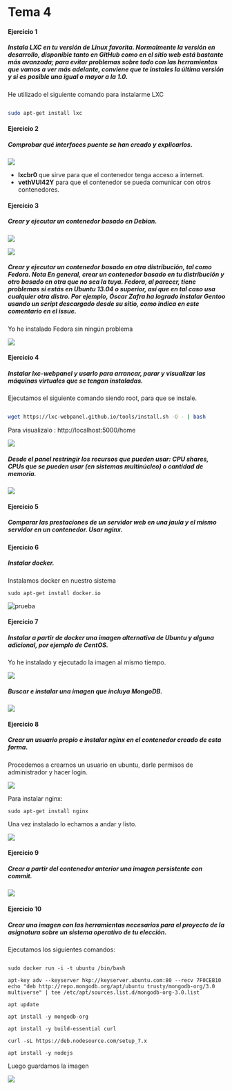 # Tema 4

#### Ejercicio 1

##### Instala LXC en tu versión de Linux favorita. Normalmente la versión en desarrollo, disponible tanto en GitHub como en el sitio web está bastante más avanzada; para evitar problemas sobre todo con las herramientas que vamos a ver más adelante, conviene que te instales la última versión y si es posible una igual o mayor a la 1.0.
He utilizado el siguiente comando para instalarme LXC

```bash

sudo apt-get install lxc

```

#### Ejercicio 2

##### Comprobar qué interfaces puente se han creado y explicarlos.

![](http://i1356.photobucket.com/albums/q726/Makelele_Junior/Captura%20de%20pantalla%20de%202016-12-05%2022-07-55_zpsuldtn7z9.png)


- __lxcbr0__ que sirve para que el contenedor tenga acceso a internet.
- __vethVUI42Y__ para que el contenedor se pueda comunicar con otros contenedores.


#### Ejercicio 3

##### Crear y ejecutar un contenedor basado en Debian.

![](http://i1356.photobucket.com/albums/q726/Makelele_Junior/Captura%20de%20pantalla%20de%202016-12-05%2022-15-58_zpsexxgpdyf.png)

![](http://i1356.photobucket.com/albums/q726/Makelele_Junior/Captura%20de%20pantalla%20de%202016-12-05%2022-24-26_zpsqjdgfatn.png)

##### Crear y ejecutar un contenedor basado en otra distribución, tal como Fedora. Nota En general, crear un contenedor basado en tu distribución y otro basado en otra que no sea la tuya. Fedora, al parecer, tiene problemas si estás en Ubuntu 13.04 o superior, así que en tal caso usa cualquier otra distro. Por ejemplo, Óscar Zafra ha logrado instalar Gentoo usando un script descargado desde su sitio, como indica en este comentario en el issue.

Yo he instalado Fedora sin ningún problema

![](http://i1356.photobucket.com/albums/q726/Makelele_Junior/Captura%20de%20pantalla%20de%202016-12-05%2022-35-00_zps09ymmsjw.png)

#### Ejercicio 4

##### Instalar lxc-webpanel y usarlo para arrancar, parar y visualizar las máquinas virtuales que se tengan instaladas.

Ejecutamos el siguiente comando siendo root, para que se instale.

```bash

wget https://lxc-webpanel.github.io/tools/install.sh -O - | bash

```
Para visualizalo : http://localhost:5000/home

![](http://i1356.photobucket.com/albums/q726/Makelele_Junior/Captura%20de%20pantalla%20de%202016-12-05%2022-44-34_zpslfcqewki.png)

##### Desde el panel restringir los recursos que pueden usar: CPU shares, CPUs que se pueden usar (en sistemas multinúcleo) o cantidad de memoria.

![](http://i1356.photobucket.com/albums/q726/Makelele_Junior/Captura%20de%20pantalla%20de%202016-12-05%2022-58-26_zpsifqrnlme.png)

#### Ejercicio 5

##### Comparar las prestaciones de un servidor web en una jaula y el mismo servidor en un contenedor. Usar nginx.




#### Ejercicio 6

##### Instalar docker.

Instalamos docker en nuestro sistema

    sudo apt-get install docker.io

![prueba](http://i1356.photobucket.com/albums/q726/Makelele_Junior/Captura%20de%20pantalla%20de%202016-12-06%2001-09-20_zpsu761b5mp.png)

#### Ejercicio 7

##### Instalar a partir de docker una imagen alternativa de Ubuntu y alguna adicional, por ejemplo de CentOS.

Yo he instalado y ejecutado la imagen al mismo tiempo.

![](http://i1356.photobucket.com/albums/q726/Makelele_Junior/Captura%20de%20pantalla%20de%202016-12-06%2011-53-31_zpsqnwlkzcv.png)

##### Buscar e instalar una imagen que incluya MongoDB.

![](http://i1356.photobucket.com/albums/q726/Makelele_Junior/Captura%20de%20pantalla%20de%202016-12-06%2012-09-12_zpscsjj9i6m.png)
#### Ejercicio 8

##### Crear un usuario propio e instalar nginx en el contenedor creado de esta forma.

Procedemos a crearnos un usuario en ubuntu, darle permisos de administrador y hacer login.

![](http://i1356.photobucket.com/albums/q726/Makelele_Junior/Captura%20de%20pantalla%20de%202016-12-06%2012-22-59_zpsnpto7vz3.png)

Para instalar nginx:

    sudo apt-get install nginx

Una vez instalado lo echamos a andar y listo.

![](http://i1356.photobucket.com/albums/q726/Makelele_Junior/Captura%20de%20pantalla%20de%202016-12-06%2013-03-38_zpsmoeto8tg.png)


#### Ejercicio 9

##### Crear a partir del contenedor anterior una imagen persistente con commit.

![](http://i1356.photobucket.com/albums/q726/Makelele_Junior/Captura%20de%20pantalla%20de%202016-12-06%2013-08-28_zpswkvxrwlz.png)

#### Ejercicio 10

##### Crear una imagen con las herramientas necesarias para el proyecto de la asignatura sobre un sistema operativo de tu elección.

Ejecutamos los siguientes comandos:

```shell

sudo docker run -i -t ubuntu /bin/bash

apt-key adv --keyserver hkp://keyserver.ubuntu.com:80 --recv 7F0CEB10
echo "deb http://repo.mongodb.org/apt/ubuntu trusty/mongodb-org/3.0 multiverse" | tee /etc/apt/sources.list.d/mongodb-org-3.0.list

apt update

apt install -y mongodb-org

apt install -y build-essential curl

curl -sL https://deb.nodesource.com/setup_7.x

apt install -y nodejs

```

Luego guardamos la imagen

![](http://i1356.photobucket.com/albums/q726/Makelele_Junior/Captura%20de%20pantalla%20de%202016-12-06%2013-51-31_zpsjyqhmw4q.png)
